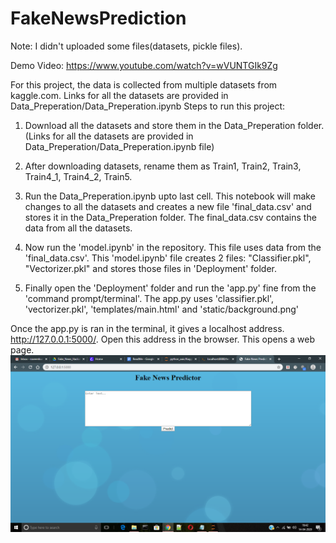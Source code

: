 # FakeNewsPrediction

Note: I didn't uploaded some files(datasets, pickle files). 

Demo Video: https://www.youtube.com/watch?v=wVUNTGIk9Zg

For this project, the data is collected from multiple datasets from kaggle.com. Links for all the datasets are provided in Data_Preperation/Data_Preperation.ipynb
Steps to run this project:
1. Download all the datasets and store them in the Data_Preperation folder.(Links for all the datasets are provided in Data_Preperation/Data_Preperation.ipynb file)
2. After downloading datasets, rename them as Train1, Train2, Train3, Train4_1, Train4_2, Train5.
3. Run the Data_Preperation.ipynb upto last cell. This notebook will make changes to all the datasets and creates a new file 'final_data.csv' and stores it in the Data_Preperation folder. The final_data.csv contains the data from all the datasets. 
4. Now run the 'model.ipynb' in the repository. This file uses data from the 'final_data.csv'. This 'model.ipynb' file creates 2 files: "Classifier.pkl", "Vectorizer.pkl" and stores those files in 'Deployment' folder.

5. Finally open the 'Deployment' folder and run the 'app.py' fine from the 'command prompt/terminal'. The app.py uses 'classifier.pkl', 'vectorizer.pkl', 'templates/main.html' and 'static/background.png'

Once the app.py is ran in the terminal, it gives a localhost address. http://127.0.0.1:5000/. Open this address in the browser. This opens a web page. 
![Screenshot](Screenshot.png)
